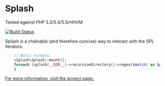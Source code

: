 Splash
======

Tested against PHP 5.3/5.4/5.5/HHVM

[![Build Status](https://travis-ci.org/wittiws/splash.png?branch=master)](https://travis-ci.org/wittiws/splash)

Splash is a chainable (and therefore concise) way to interact with the SPL iterators.

```` php
    // Basic example.
    \Splash\Splash::mount();
    foreach (splash(__DIR__)->recursiveDirectory()->regex($match) as $path) {
    }
````

[For more information, visit the project page.](http://www.admin.witti.ws/project/splash)

